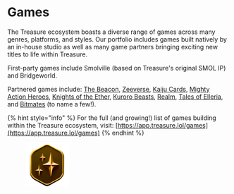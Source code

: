 # Games

The Treasure ecosystem boasts a diverse range of games across many genres, platforms, and styles. Our portfolio includes games built natively by an in-house studio as well as many game partners bringing exciting new titles to life within Treasure.

First-party games include Smolville (based on Treasure's original SMOL IP) and Bridgeworld.&#x20;

Partnered games include: [The Beacon](https://thebeacon.gg/), [Zeeverse](https://zee-verse.com/), [Kaiju Cards](https://www.kaiju.cards/), [Mighty Action Heroes](https://app.mightynet.xyz/), [Knights of the Ether](https://knightsoftheether.com/), [Kuroro Beasts](https://kuroro.com/), [Realm](https://www.rlm.land/), [Tales of Elleria](https://www.talesofelleria.com/), and [Bitmates](https://bitmates.io/) (to name a few!).

{% hint style="info" %}
For the full (and growing!) list of games building within the Treasure ecosystem, visit: [https://app.treasure.lol/games](https://app.treasure.lol/games)
{% endhint %}

<figure><img src="../../.gitbook/assets/image.png" alt=""><figcaption></figcaption></figure>
